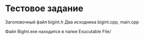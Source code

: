 # Тестовое задание

Заголовочный файл bigint.h
Два исходника bigint.cpp, main.cpp

Файл BigInt.exe находится в папке Exucutable File/
